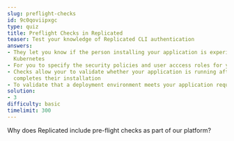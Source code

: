 ```yaml
---
slug: preflight-checks
id: 9c0qoviipxgc
type: quiz
title: Preflight Checks in Replicated
teaser: Test your knowledge of Replicated CLI authentication
answers:
- They let you know if the person installing your application is experienced with
  Kubernetes
- For you to specify the security policies and user acccess roles for your application
- Checks allow your to validate whether your application is running after the user
  completes their installation
- To validate that a deployment environment meets your application requirements
solution:
- 3
difficulty: basic
timelimit: 300
---
```

Why does Replicated include pre-flight checks as part of our platform?
